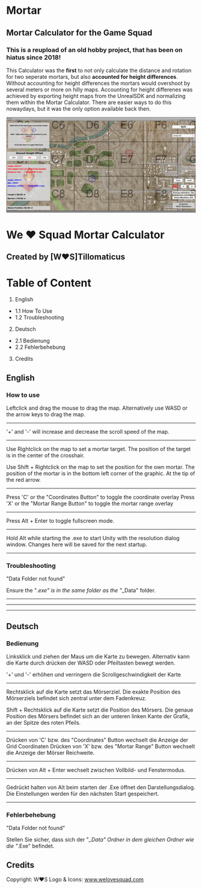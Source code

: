# Mortar
## Mortar Calculator for the Game Squad

###  This is a reupload of an old hobby project, that has been on **hiatus** since **2018**!

This Calculator was the **first** to not only calculate the distance and rotation for two seperate mortars, but also **accounted for height differences**. 
Without accounting for height differences the mortars would overshoot by several meters or more on hilly maps. 
Accounting for height differenes was achieved by exporting height maps from the UnrealSDK and normalizing them within the Mortar Calculator. 
There are easier ways to do this nowaydays, but it was the only option available back then.

![Screenshot 1](https://github.com/Tillomaticus/Mortar/blob/main/Option%20A.PNG)


# We ♥ Squad Mortar Calculator						
										
## Created by [W♥S]Tillomaticus					


# Table of Content

1. English
- 1.1 How To Use
- 1.2 Troubleshooting

2. Deutsch
- 2.1 Bedienung
- 2.2 Fehlerbehebung

3. Credits


## English 					

### How to use

Leftclick and drag the mouse to drag the map.
Alternatively use WASD or the arrow keys to drag the map.

****************************************************************************************

'+' and '-' will increase and decrease the scroll speed of the map.

****************************************************************************************

Use Rightclick on the map to set a mortar target.
The position of the target is in the center of the crosshair.

Use Shift + Rightclick on the map to set the position for the own mortar.
The position of the mortar is in the bottom left corner of the graphic. 
At the tip of the red arrow.


****************************************************************************************

Press 'C' or the "Coordinates Button" to toggle the coordinate overlay
Press 'X' or the "Mortar Range Button" to toggle the mortar range overlay

****************************************************************************************

Press Alt + Enter to toggle fullscreen mode.

****************************************************************************************

Hold Alt while starting the .exe to start Unity with the resolution dialog window. 
Changes here will be saved for the next startup.

****************************************************************************************


### Troubleshooting

	    
"Data Folder not found"

Ensure the "*.exe" is in the same folder as the "*_Data" folder.



****************************************************************************************
****************************************************************************************
****************************************************************************************




## Deutsch

### Bedienung

Linksklick und ziehen der Maus um die Karte zu bewegen.
Alternativ kann die Karte durch drücken der WASD oder Pfeiltasten bewegt werden.

'+' und '-' erhöhen und verringern die Scrollgeschwindigkeit der Karte

****************************************************************************************

Rechtsklick auf die Karte setzt das Mörserziel.
Die exakte Position des Mörserziels befindet sich zentral unter dem Fadenkreuz.

Shift + Rechtsklick auf die Karte setzt die Position des Mörsers.
Die genaue Position des Mörsers befindet sich an der unteren linken Kante der Grafik, 
an der Spitze des roten Pfeils.

****************************************************************************************

Drücken von 'C' bzw. des "Coordinates" Button wechselt die Anzeige der Grid Coordinaten
Drücken von 'X' bzw. des "Mortar Range" Button wechselt die Anzeige der Mörser Reichweite.

****************************************************************************************

Drücken von Alt + Enter wechselt zwischen Vollbild- und Fenstermodus.

****************************************************************************************

Gedrückt halten von Alt beim starten der .Exe öffnet den Darstellungsdialog. Die Einstellungen werden für den nächsten Start gespeichert.

****************************************************************************************


### Fehlerbehebung

	    
"Data Folder not found"

Stellen Sie sicher, dass sich der "*_Data" Ordner in dem gleichen Ordner wie die "*.Exe" befindet.


## Credits


Copyright:
W♥S Logo & Icons: www.welovesquad.com
